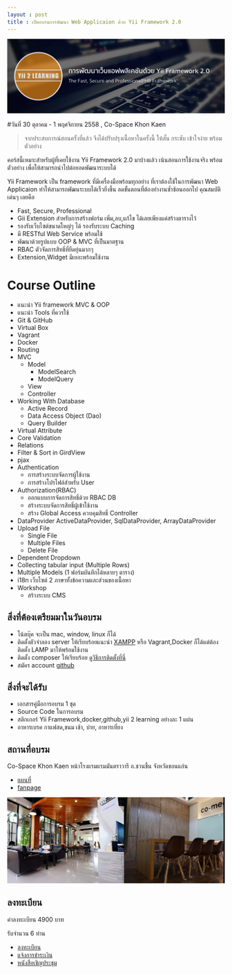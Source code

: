 ```yaml
---
layout : post
title : เปิดอบรมการพัฒนา Web Applicaion ด้วย Yii Framework 2.0
---
```


![](/img/co-space/yii2learning2.jpg)

#วันที่ 30 ตุลาคม - 1 พฤศจิกายน 2558 , Co-Space Khon Kaen

> จากประสบการณ์สอนครั้งที่แล้ว จึงได้ปรับปรุงเนื้อหาในครั้งนี้ ให้สั้น กระชับ เข้าใจง่าย พร้อมตัวอย่าง

คอร์สนี้เหมาะสำหรับผู้ที่เคยใช้งาน Yii Framework 2.0 มาบ้างแล้ว เน้นสอนการใช้งานจริง พร้อมตัวอย่าง เพื่อให้สามารถนำไปต่อยอดพัฒนาระบบได้

Yii Framework เป็น framework ที่มีเครื่องมือพร้อมทุกอย่าง ที่เราต้องใช้ในการพัฒนา Web Applicaion ทำให้สามารถพัฒนระบบได้เร็วยิ่งขึ้น ลดขั้นตอนที่ต้องทำงานซ้ำซ้อนออกไป คุณสมบัติเด่นๆ เลยคือ

- Fast, Secure, Professional
- Gii Extension สำหรับการสร้างฟอร์ม เพิ่ม,ลบ,แก้ไข ได้เลยเพียงแค่สร้างตารางไว้
- รองรับเว็บไซต์ขนาดใหญ่ๆ ได้ รองรับระบบ Caching
- มี RESTful Web Service พร้อมใช้
- พัฒนาด้วยรูปแบบ OOP & MVC ที่เป็นมาตฐาน
- RBAC ตัวจัดการสิทธิ์ที่ยืดยุ่นมากๆ
- Extension,Widget มีเยอะพร้อมใช้งาน

# Course Outline
- แนะนำ Yii framework MVC & OOP
- แนะนำ Tools ที่ควรใช้
 - Git & GitHub
 - Virtual Box
 - Vagrant
 - Docker
- Routing
- MVC
  - Model
    - ModelSearch
    - ModelQuery
  - View
  - Controller
- Working With Database
  - Active Record
  - Data Access Object (Dao)
  - Query Builder
- Virtual Attribute
- Core Validation
- Relations
- Filter & Sort in GirdView
- pjax
- Authentication
  - การสร้างระบบจัดการผู้ใช้งาน
  - การสร้างโปรไฟล์สำหรับ User
- Authorization(RBAC)
  - ออกแบบการจัดการสิทธิ์ด้วย RBAC DB
  - สร้างระบบจัดการสิทธิ์ผู้เข้าใช้งาน
  - สร้าง Global Access ควบคุมสิทธิ์ Controller
- DataProvider ActiveDataProvider, SqlDataProvider, ArrayDataProvider
- Upload File
  - Single File
  - Multiple Files
  - Delete File
- Dependent Dropdown
- Collecting tabular input (Multiple Rows)
- Multiple Models (1 ฟอร์มบันทึกได้หลายๆ ตาราง)
- i18n เว็บไซต์ 2 ภาษาทั้งข้อความและส่วนของเนื้อหา
- Workshop
  - สร้างระบบ CMS

## สิ่งที่ต้องเตรียมมาในวันอบรม

- โน้ตบุ๊ค จะเป็น mac, window, linux ก็ได้
- ติดตั้งตัวจำลอง server ให้เรียบร้อยแนะนำ [XAMPP](https://www.apachefriends.org/index.html) หรือ Vagrant,Docker ก็ได้แต่ต้องติดตั้ง LAMP มาให้พร้อมใช้งาน
- ติดตั้ง composer ให้เรียบร้อย [ดูวิธีการติดตั้งที่นี่](http://dixonsatit.github.io/2015/06/29/using-extensions.html)
- สมัคร account [github](https://github.com/)

## สิ่งที่จะได้รับ

- เอกสารคู่มือการอบรม 1 ชุด
- Source Code ในการอบรม
- สติกเกอร์ Yii Framework,docker,github,yii 2 learning อย่างละ 1 แผ่น
- อาหารเบรค กาแฟสด,ขนม เช้า, บ่าย, อาหารเที่ยง

## สถานที่อบรม

Co-Space Khon Kaen หน้าโรงแรมแรมมันตราวารี ถ.ชวนชื่น จังหวัดขอนแก่น

- [แผนที่](https://www.google.co.th/maps/place/Co-Space/@16.4233082,102.8401701,17z/data=!3m1!4b1!4m2!3m1!1s0x31228a288107ac63:0x7043dd2bd3b3fa16)
- [fanpage](https://www.facebook.com/cospacekk)

![co-space](/img/co-space/all.jpg)

## ลงทะเบียน

ค่าลงทะเบียน 4900 บาท

รับจำนวน 6 ท่าน

- [ลงทะเบียน](http://form.jotform.me/form/52731591256457?)
- [แจ้งการชำระเงิน](http://form.jotform.me/form/52772853132456?)
- [หนังสือเชิญประชุม](/downloads/yii-course2.pdf)
